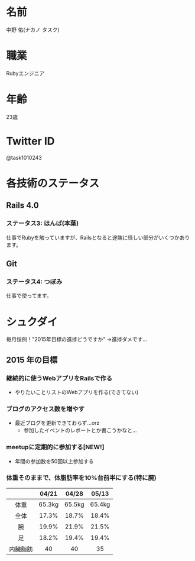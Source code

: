 # 名前
中野 佑(ナカノ タスク)

# 職業
Rubyエンジニア

# 年齢
23歳

# Twitter ID
@task1010243

# 各技術のステータス
## Rails 4.0
### ステータス3: ほんば(本葉)
仕事でRubyを触っていますが、Railsとなると途端に怪しい部分がいくつかあります。

## Git
### ステータス4: つぼみ
仕事で使ってます。

# シュクダイ
毎月恒例！"2015年目標の進捗どうですか"
→進捗ダメです…

## 2015 年の目標
### 継続的に使うWebアプリをRailsで作る
* やりたいことリストのWebアプリを作る(できてない)

### ブログのアクセス数を増やす

* 最近ブログを更新できておらず…orz
  * 参加したイベントのレポートとか書こうかなと…

### meetupに定期的に参加する[NEW!]
* 年間の参加数を50回以上参加する

### 体重そのままで、体脂肪率を10%台前半にする(特に腕)
|          |04/21 |04/28 |05/13 |
|:--------:|:----:|:----:|:----:|
| 体重     |65.3kg|65.5kg|65.4kg|
| 全体     |17.3% |18.7% |18.4% |
| 腕       |19.9% |21.9% |21.5% |
| 足       |18.2% |19.4% |19.4% |
| 内臓脂肪 |  40  |  40  |  35  |

